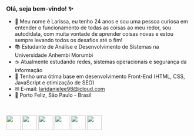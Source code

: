### Olá, seja bem-vindo! ✨


- 🚀 Meu nome é Larissa, eu tenho 24 anos e sou uma pessoa curiosa em entender o funcionamento de todas as coisas ao meu redor, sou autodidata, com muita vontade de aprender coisas novas e estou sempre levando todos os desafios até o fim!
- 📚 Estudante de Análise e Desenvolvimento de Sistemas na Universidade Anhembi Morumbi
- ☕ Atualmente estudando redes, sistemas operacionais e segurança da informação
- 🧩 Tenho uma ótima base em desenvolvimento Front-End (HTML, CSS, JavaScript e otimização de SEO)
- ✉  E-mail: laridanielee98@icloud.com
- 🏡 Porto Feliz, São Paulo - Brasil 

## 
  <div style ="display:inline-block"><br>
            <img align="center" height="40" width="40" src="https://cdn.jsdelivr.net/gh/devicons/devicon/icons/git/git-original-wordmark.svg"/>
            <img align="center" height="40" width="40" src="https://cdn.jsdelivr.net/gh/devicons/devicon/icons/java/java-original.svg"/>
            <img align="center" height="40" width="40" src="https://cdn.jsdelivr.net/gh/devicons/devicon/icons/css3/css3-original.svg"/>
            <img align="center" height="40" width="40" src="https://cdn.jsdelivr.net/gh/devicons/devicon/icons/html5/html5-original.svg"/>
            <img align="center" height="40" width="40" src="https://cdn.jsdelivr.net/gh/devicons/devicon/icons/javascript/javascript-original.svg"/>
            <img align="center" height="40" width="40" src="https://cdn.jsdelivr.net/gh/devicons/devicon/icons/mysql/mysql-original.svg"/>
  
            
            
          



